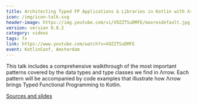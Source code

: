 ```yaml
---
title: Architecting Typed FP Applications & Libraries in Kotlin with Λrrow
icon: /img/icon-talk.svg
header-image: https://img.youtube.com/vi/VOZZTSuDMFE/maxresdefault.jpg
version: version 0.8.2
category: videos
tags: fx
link: https://www.youtube.com/watch?v=VOZZTSuDMFE
event: KotlinConf, Amsterdam
---
```


This talk includes a comprehensive walkthrough of the most important patterns covered by the data types and type classes we find in Λrrow. Each pattern will be accompanied by code examples that illustrate how Λrrow brings Typed Functional Programming to Kotlin.

[Sources and slides](https://github.com/47deg/arrow-architecture)
